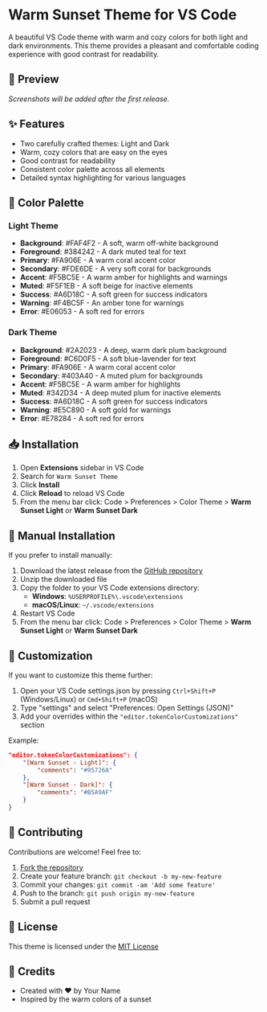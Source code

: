 # Warm Sunset Theme for VS Code

A beautiful VS Code theme with warm and cozy colors for both light and dark environments. This theme provides a pleasant and comfortable coding experience with good contrast for readability.

## 🌅 Preview

*Screenshots will be added after the first release.*

<!--
Once you've published your theme, you can add screenshots here:

### Light Theme
![Light Theme Preview](images/light-preview.png)

### Dark Theme
![Dark Theme Preview](images/dark-preview.png)
-->

## ✨ Features

- Two carefully crafted themes: Light and Dark
- Warm, cozy colors that are easy on the eyes
- Good contrast for readability
- Consistent color palette across all elements
- Detailed syntax highlighting for various languages

## 🎨 Color Palette

### Light Theme
- **Background**: #FAF4F2 - A soft, warm off-white background
- **Foreground**: #384242 - A dark muted teal for text
- **Primary**: #FA906E - A warm coral accent color
- **Secondary**: #FDE6DE - A very soft coral for backgrounds
- **Accent**: #F5BC5E - A warm amber for highlights and warnings
- **Muted**: #F5F1EB - A soft beige for inactive elements
- **Success**: #A6D18C - A soft green for success indicators
- **Warning**: #F4BC5F - An amber tone for warnings
- **Error**: #E06053 - A soft red for errors

### Dark Theme
- **Background**: #2A2023 - A deep, warm dark plum background
- **Foreground**: #C6D0F5 - A soft blue-lavender for text
- **Primary**: #FA906E - A warm coral accent color
- **Secondary**: #403A40 - A muted plum for backgrounds
- **Accent**: #F5BC5E - A warm amber for highlights
- **Muted**: #342D34 - A deep muted plum for inactive elements
- **Success**: #A6D18C - A soft green for success indicators
- **Warning**: #E5C890 - A soft gold for warnings
- **Error**: #E78284 - A soft red for errors

## 📥 Installation

1. Open **Extensions** sidebar in VS Code
2. Search for `Warm Sunset Theme`
3. Click **Install**
4. Click **Reload** to reload VS Code
5. From the menu bar click: Code > Preferences > Color Theme > **Warm Sunset Light** or **Warm Sunset Dark**

## 🚀 Manual Installation

If you prefer to install manually:

1. Download the latest release from the [GitHub repository](https://github.com/yourusername/warm-sunset-theme)
2. Unzip the downloaded file
3. Copy the folder to your VS Code extensions directory:
   - **Windows**: `%USERPROFILE%\.vscode\extensions`
   - **macOS/Linux**: `~/.vscode/extensions`
4. Restart VS Code
5. From the menu bar click: Code > Preferences > Color Theme > **Warm Sunset Light** or **Warm Sunset Dark**

## 🔧 Customization

If you want to customize this theme further:

1. Open your VS Code settings.json by pressing `Ctrl+Shift+P` (Windows/Linux) or `Cmd+Shift+P` (macOS)
2. Type "settings" and select "Preferences: Open Settings (JSON)"
3. Add your overrides within the `"editor.tokenColorCustomizations"` section

Example:

```json
"editor.tokenColorCustomizations": {
    "[Warm Sunset - Light]": {
        "comments": "#95726A"
    },
    "[Warm Sunset - Dark]": {
        "comments": "#B5A9AF"
    }
}
```

## 🤝 Contributing

Contributions are welcome! Feel free to:

1. [Fork the repository](https://github.com/yourusername/warm-sunset-theme/fork)
2. Create your feature branch: `git checkout -b my-new-feature`
3. Commit your changes: `git commit -am 'Add some feature'`
4. Push to the branch: `git push origin my-new-feature`
5. Submit a pull request

## 📄 License

This theme is licensed under the [MIT License](LICENSE)

## 👏 Credits

- Created with ❤️ by Your Name
- Inspired by the warm colors of a sunset